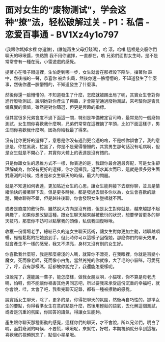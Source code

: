 # 面对女生的“废物测试”，学会这种“撩”法，轻松破解过关 - P1：私信 - 恋爱百事通 - BV1Xz4y1o797

(我跟你媽掉水裡 你選誰)，(誰能再生父母打錢嗎)，哈 滾，哈嘍 這裡是交廢你們聊天的啾啾醬，快點贊 我不用你選擇，一直都在，咳 兄弟們面對女生時，是不是常常會有一種在玩，小雷遊戲的感覺。

提著心在嗓子眼這裡，生怕走到哪一步，女生就會在那裡設下陷阱，擋著你 踩中，然後嘣的一聲，恭喜你 被炸出局，然後你還一臉懵懵的，不知道發生了什麼事，然後你還一臉懵懵的，不知道發生了什麼事。

然後你還一臉懵懵的，不知道發生了什麼，怎麼就被踢出局了呢，其實女生會對你進行廢物測試，說明她對你產生了興趣，才會期望通過廢物測試，來考驗你是否具備真實的價值，雖然是對你篩選，但更是興趣的指標。

但其實很多兄弟會度不過下面這一關，特別是準備確定官司時，最常見的一個廢物測試，女生問你喜歡我什麼啊，兄弟們常常在這裡摘了竿頭，比如下面這樣子，男生問你喜歡我什麼啊，因為你給我最了得來。

沒有比你更好的選擇了，意思是你沒有遇到更合適的咯，不是啦你誤會了，我的意思是，你拉黑我，拉黑了，你是不是覺得懵懵的，其實男生那句話沒有毛病啊，但是女生就是不開心了，其實你大體上的表達是沒有錯的。

只是你跟女生的思維方式不一樣，你表達的是，我跟你最合適最奔配，可是女生卻理解成為，你沒有更好的選擇，你才選擇我，退而求其次而已，這就是很多男生面對廢測的時候，或者是和女生聊天的時候，最大的問題。

就是不知道如何表達，更加貼近女生的心思，讓女生能夠接下去跟你聊，並且是情緒愉快的接著聊下去，但是更多時候，都是發過去很多你以為，女生會喜歡的話題，開始聊得不錯，但是越往後聊，你會發現女生壓根就不回。

或者是直度的敷衍你，雖然說大方向是沒有錯，但是女生對你就是，越來越提不起興趣了，如果你想改變這種，跟女生聊天越來越被敷衍的狀況，想要學習更多的聊天技巧，那麼你不妨可以點擊我的頭像，私信我回復啾啾。

收穫一份情場老手，總結已久的追女生聊天話術，讓女生對你更加主動，越聊越順暢，輕輕鬆鬆的把她追到手，但此時你可以這樣子回復她，那麼你們的聊天效果，就會產生不一樣的感覺，我又不漂亮，身材又沒有別的女生好。

你喜歡我什麼呀，我是那麼膚淺的人嗎，就算你不漂亮，在我眼裡，你就是百變小魔女，死而像老師，死而像小白兔，當然兇兇的你就像，大了毛的小貓咪，可愛死了，哼，我有那樣嗎，話都被你說完了，我還能怎麼樣呢。

沒說完了，還能說一輩子，能怎麼樣，做我女朋友唄，小貓咪，你不算是母老虎嗎，怕呀，但不能讓你禍害其他男同志吧，所以要我來承受這份沉重的幸福吧，就你會說，哇，太會了吧，我看完聊天記錄，都有一種被撩動的感覺。

說實話女生聊天，除了，更多的是，你得把聊天的氛圍，然後再自巧性的，抓準女生的要點，你得看準女生在意的點是什麼，然後用輕鬆的語氣，去化解這個測試，或者是沉重的氛圍，你回答的語氣，得讓女生能夠。

產生跟你聊天那種衝動的感覺，這樣你們的聊天，才不會說，所以兄弟們，明白了嗎，面對廢測的時候，不要慌，啾啾呢，來幫忙，好啦，本期視頻就分享到這裡，喜歡我的視頻別忘了，點個小星星哦。

